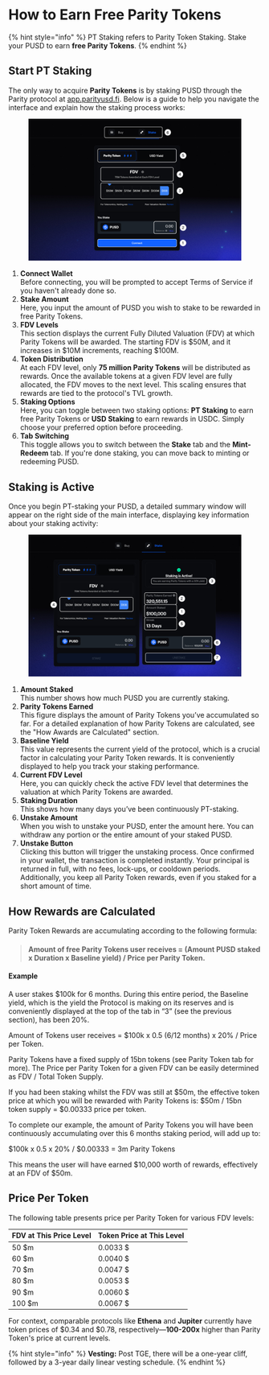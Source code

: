 # How to Earn Free Parity Tokens

{% hint style="info" %}
PT Staking refers to Parity Token Staking. Stake your PUSD to earn **free Parity Tokens**.&#x20;
{% endhint %}

## Start PT Staking

The only way to acquire **Parity Tokens** is by staking PUSD through the Parity protocol at [app.parityusd.fi](http://app.parityusd.fi). Below is a guide to help you navigate the interface and explain how the staking process works:

<figure><img src="../../.gitbook/assets/SS 3.png" alt=""><figcaption></figcaption></figure>

1. **Connect Wallet**\
   Before connecting, you will be prompted to accept Terms of Service if you haven't already done so.
2. **Stake Amount**\
   Here, you input the amount of PUSD you wish to stake to be rewarded in free Parity Tokens.
3. **FDV Levels**\
   This section displays the current Fully Diluted Valuation (FDV) at which Parity Tokens will be awarded. The starting FDV is $50M, and it increases in $10M increments, reaching $100M.
4. **Token Distribution**\
   At each FDV level, only **75 million Parity Tokens** will be distributed as rewards. Once the available tokens at a given FDV level are fully allocated, the FDV moves to the next level. This scaling ensures that rewards are tied to the protocol's TVL growth.
5. **Staking Options**\
   Here, you can toggle between two staking options: **PT Staking** to earn free Parity Tokens or **USD Staking** to earn rewards in USDC. Simply choose your preferred option before proceeding.
6. **Tab Switching**\
   This toggle allows you to switch between the **Stake** tab and the **Mint-Redeem** tab. If you're done staking, you can move back to minting or redeeming PUSD.

## Staking is Active

Once you begin PT-staking your PUSD, a detailed summary window will appear on the right side of the main interface, displaying key information about your staking activity:

<figure><img src="../../.gitbook/assets/SS 4 (2).png" alt=""><figcaption></figcaption></figure>

1. **Amount Staked**\
   This number shows how much PUSD you are currently staking.
2. **Parity Tokens Earned**\
   This figure displays the amount of Parity Tokens you’ve accumulated so far. For a detailed explanation of how Parity Tokens are calculated, see the "How Awards are Calculated" section.
3. **Baseline Yield**\
   This value represents the current yield of the protocol, which is a crucial factor in calculating your Parity Token rewards. It is conveniently displayed to help you track your staking performance.
4. **Current FDV Level**\
   Here, you can quickly check the active FDV level that determines the valuation at which Parity Tokens are awarded.
5. **Staking Duration**\
   This shows how many days you’ve been continuously PT-staking.
6. **Unstake Amount**\
   When you wish to unstake your PUSD, enter the amount here. You can withdraw any portion or the entire amount of your staked PUSD.
7. **Unstake Button**\
   Clicking this button will trigger the unstaking process. Once confirmed in your wallet, the transaction is completed instantly. Your principal is returned in full, with no fees, lock-ups, or cooldown periods. Additionally, you keep all Parity Token rewards, even if you staked for a short amount of time.

## How Rewards are Calculated

Parity Token Rewards are accumulating according to the following formula:

> #### Amount of free Parity Tokens user receives = (Amount PUSD staked x Duration x Baseline yield)     / Price per Parity Token.

#### Example

A user stakes $100k for 6 months. During this entire period, the Baseline yield, which is the yield the Protocol is making on its reserves and is conveniently displayed at the top of the tab in “3” (see the previous section), has been 20%.

Amount of Tokens user receives = $100k x 0.5 (6/12 months) x 20% / Price per Token.

Parity Tokens have a fixed supply of 15bn tokens (see Parity Token tab for more). The Price per Parity Token for a given FDV can be easily determined as FDV / Total Token Supply.

If you had been staking whilst the FDV was still at $50m, the effective token price at which you will be rewarded with Parity Tokens is: $50m / 15bn token supply = $0.00333 price per token.

To complete our example, the amount of Parity Tokens you will have been continuously accumulating over this 6 months staking period, will add up to:

$100k x 0.5 x 20% / $0.00333 = 3m Parity Tokens

This means the user will have earned $10,000 worth of rewards, effectively at an FDV of $50m.&#x20;

## Price Per Token

The following table presents price per Parity Token for various FDV levels:

| FDV at This Price Level | Token Price at This Level |
| ----------------------- | ------------------------- |
| 50 $m                   | 0.0033 $                  |
| 60 $m                   | 0.0040 $                  |
| 70 $m                   | 0.0047 $                  |
| 80 $m                   | 0.0053 $                  |
| 90 $m                   | 0.0060 $                  |
| 100 $m                  | 0.0067 $                  |

For context, comparable protocols like **Ethena** and **Jupiter** currently have token prices of $0.34 and $0.78, respectively—**100-200x** higher than Parity Token's price at current levels.

{% hint style="info" %}
**Vesting:** Post TGE, there will be a one-year cliff, followed by a 3-year daily linear vesting schedule.
{% endhint %}
